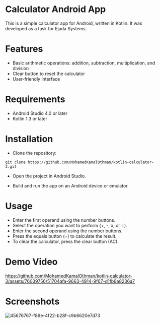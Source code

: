 # Calculator Android App
This is a simple calculator app for Android, written in Kotlin. It was developed as a task for Ejada Systems.

# Features
- Basic arithmetic operations: addition, subtraction, multiplication, and division
- Clear button to reset the calculator
- User-friendly interface

# Requirements
- Android Studio 4.0 or later
- Kotlin 1.3 or later
# Installation
- Clone the repository:
```
git clone https://github.com/MohamedKamalOthman/kotlin-calculator-3.git
```

- Open the project in Android Studio.

- Build and run the app on an Android device or emulator.

# Usage
- Enter the first operand using the number buttons.
- Select the operation you want to perform (+, -, x, or ÷).
- Enter the second operand using the number buttons.
- Press the equals button (=) to calculate the result.
- To clear the calculator, press the clear button (AC).

# Demo Video




https://github.com/MohamedKamalOthman/kotlin-calculator-3/assets/76039756/51704afa-9663-4914-9f67-d1fb8a8236a7





# Screenshots


![45676767-f89e-4f22-b28f-c9b6620e7d73](https://github.com/MohamedKamalOthman/kotlin-calculator-3/assets/76039756/33198c7a-ef98-4263-82a2-c917582f7960)
